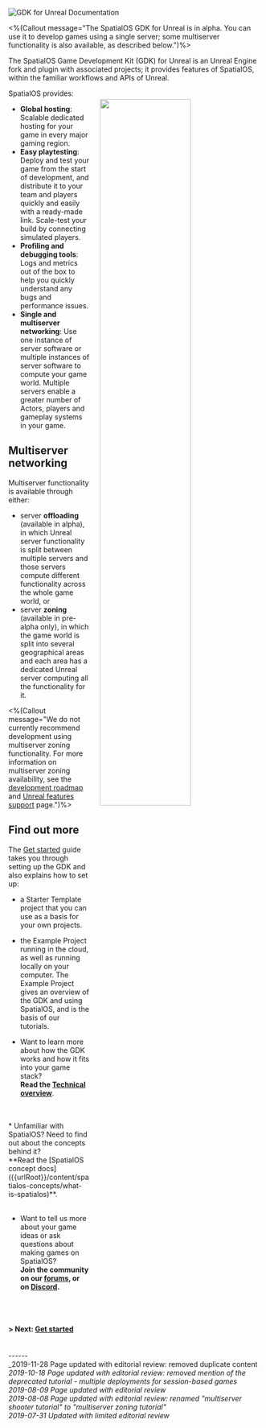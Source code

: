 ![GDK for Unreal Documentation]({{assetRoot}}assets/spatialos-gdkforunreal-header.png)

<%(Callout  message="The SpatialOS GDK for Unreal is in alpha. You can use it to develop games using a single server; some multiserver functionality is also available, as described below.")%>

The SpatialOS Game Development Kit (GDK) for Unreal is an Unreal Engine fork and plugin with associated projects; it provides features of SpatialOS, within the familiar workflows and APIs of Unreal. 

<img src="{{assetRoot}}assets/unrealgdk-headline-image.png" style=" float: right; margin: 0; display: block; width: 60%; padding: 20px 20px"/>

SpatialOS provides:<br/>

* **Global hosting**: Scalable dedicated hosting for your game in every major gaming region.<br/>
* **Easy playtesting**: Deploy and test your game from the start of development, and distribute it to your team and players quickly and easily with a ready-made link. Scale-test your build by connecting simulated players.<br/>
* **Profiling and debugging tools**: Logs and metrics out of the box to help you quickly understand any bugs and performance issues.
* **Single and multiserver networking**: Use one instance of server software or multiple instances of server software to compute your game world. Multiple servers enable a greater number of Actors, players and gameplay systems in your game.</br>



## Multiserver networking

Multiserver functionality is available through either:

* server **offloading** (available in alpha), in which Unreal server functionality is split between multiple servers and those servers compute different functionality across the whole game world, or 
* server **zoning** (available in pre-alpha only), in which the game world is split into several geographical areas and each area has a dedicated Unreal server computing all the functionality for it.

<%(Callout  message="We do not currently recommend development using multiserver zoning functionality. For more information on multiserver zoning availability, see the [development roadmap](https://github.com/spatialos/UnrealGDK/projects/1) and [Unreal features support]({{urlRoot}}/unreal-features-support) page.")%>


## Find out more

The [Get started]({{urlRoot}}/content/get-started/introduction) guide takes you through setting up the GDK and also explains how to set up:

* a Starter Template project that you can use as a basis for your own projects.
* the Example Project running in the cloud, as well as running locally on your computer. The Example Project gives an overview of the GDK and using SpatialOS, and is the basis of our tutorials.

* Want to learn more about how the GDK works and how it fits into your game stack? 
<br/>**Read the [Technical overview]({{urlRoot}}/content/technical-overview/gdk-principles)**. 
<br/>
<br/>
* Unfamiliar with SpatialOS? Need to  find out about the concepts behind it?
<br/> **Read the [SpatialOS concept docs]({{urlRoot}}/content/spatialos-concepts/what-is-spatialos)**.
<br/>
<br/>

* Want to tell us more about your game ideas or ask questions about making games on SpatialOS?<br/>
**Join the community on our <a href="https://forums.improbable.io" data-track-link="Join Forums Clicked|product=Docs" target="_blank">forums</a>, or on <a href="https://discordapp.com/invite/vAT7RSU" data-track-link="Join Discord Clicked|product=Docs|platform=Win|label=Win" target="_blank">Discord</a>.**
<br/>
<br/>

#### **> Next:** [Get started]({{urlRoot}}/content/get-started/introduction.md)

</br>------</br>
_2019-11-28 Page updated with editorial review: removed duplicate content</br>
_2019-10-18 Page updated with editorial review: removed mention of the deprecated tutorial - multiple deployments for session-based games_</br>
_2019-08-09 Page updated with editorial review_</br>
_2019-08-08 Page updated with editorial review: renamed "multiserver shooter tutorial" to "multiserver zoning tutorial"_ </br>
_2019-07-31 Updated with limited editorial review_


